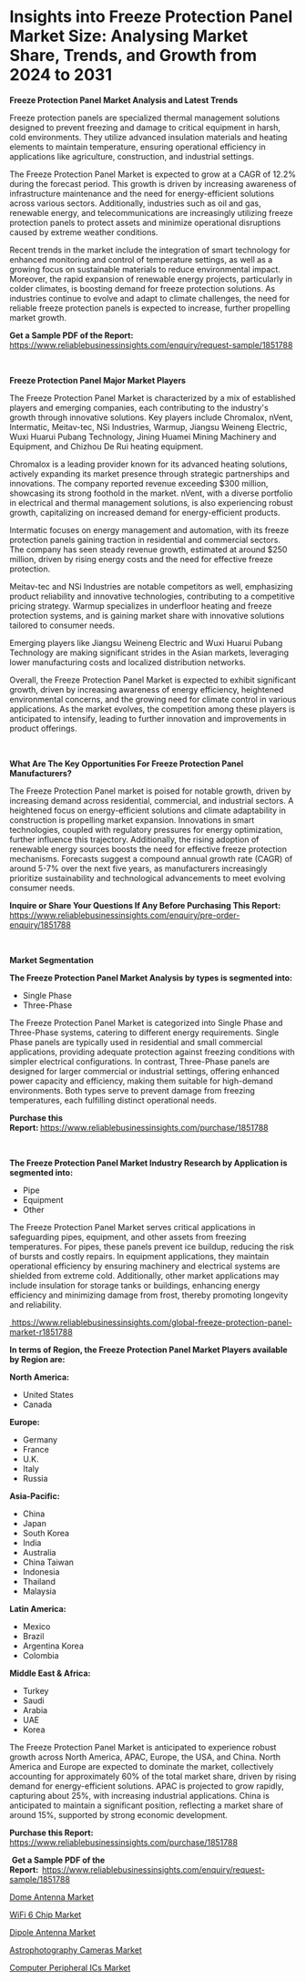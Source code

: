 <p><h1>Insights into Freeze Protection Panel Market Size: Analysing Market Share, Trends, and Growth from 2024 to 2031</h1></p><p><strong>Freeze Protection Panel Market Analysis and Latest Trends</strong></p>
<p><p>Freeze protection panels are specialized thermal management solutions designed to prevent freezing and damage to critical equipment in harsh, cold environments. They utilize advanced insulation materials and heating elements to maintain temperature, ensuring operational efficiency in applications like agriculture, construction, and industrial settings.</p><p>The Freeze Protection Panel Market is expected to grow at a CAGR of 12.2% during the forecast period. This growth is driven by increasing awareness of infrastructure maintenance and the need for energy-efficient solutions across various sectors. Additionally, industries such as oil and gas, renewable energy, and telecommunications are increasingly utilizing freeze protection panels to protect assets and minimize operational disruptions caused by extreme weather conditions.</p><p>Recent trends in the market include the integration of smart technology for enhanced monitoring and control of temperature settings, as well as a growing focus on sustainable materials to reduce environmental impact. Moreover, the rapid expansion of renewable energy projects, particularly in colder climates, is boosting demand for freeze protection solutions. As industries continue to evolve and adapt to climate challenges, the need for reliable freeze protection panels is expected to increase, further propelling market growth.</p></p>
<p><strong>Get a Sample PDF of the Report:&nbsp;</strong> <a href="https://www.reliablebusinessinsights.com/enquiry/request-sample/1851788?utm_campaign=1611&utm_medium=2&utm_source=Github&utm_content=ia&utm_term=18102024&utm_id=freeze-protection-panel">https://www.reliablebusinessinsights.com/enquiry/request-sample/1851788</a></p>
<p>&nbsp;</p>
<p><strong>Freeze Protection Panel Major Market Players</strong></p>
<p><p>The Freeze Protection Panel Market is characterized by a mix of established players and emerging companies, each contributing to the industry's growth through innovative solutions. Key players include Chromalox, nVent, Intermatic, Meitav-tec, NSi Industries, Warmup, Jiangsu Weineng Electric, Wuxi Huarui Pubang Technology, Jining Huamei Mining Machinery and Equipment, and Chizhou De Rui heating equipment.</p><p>Chromalox is a leading provider known for its advanced heating solutions, actively expanding its market presence through strategic partnerships and innovations. The company reported revenue exceeding $300 million, showcasing its strong foothold in the market. nVent, with a diverse portfolio in electrical and thermal management solutions, is also experiencing robust growth, capitalizing on increased demand for energy-efficient products.</p><p>Intermatic focuses on energy management and automation, with its freeze protection panels gaining traction in residential and commercial sectors. The company has seen steady revenue growth, estimated at around $250 million, driven by rising energy costs and the need for effective freeze protection.</p><p>Meitav-tec and NSi Industries are notable competitors as well, emphasizing product reliability and innovative technologies, contributing to a competitive pricing strategy. Warmup specializes in underfloor heating and freeze protection systems, and is gaining market share with innovative solutions tailored to consumer needs.</p><p>Emerging players like Jiangsu Weineng Electric and Wuxi Huarui Pubang Technology are making significant strides in the Asian markets, leveraging lower manufacturing costs and localized distribution networks.</p><p>Overall, the Freeze Protection Panel Market is expected to exhibit significant growth, driven by increasing awareness of energy efficiency, heightened environmental concerns, and the growing need for climate control in various applications. As the market evolves, the competition among these players is anticipated to intensify, leading to further innovation and improvements in product offerings.</p></p>
<p>&nbsp;</p>
<p><strong>What Are The Key Opportunities For Freeze Protection Panel Manufacturers?</strong></p>
<p><p>The Freeze Protection Panel market is poised for notable growth, driven by increasing demand across residential, commercial, and industrial sectors. A heightened focus on energy-efficient solutions and climate adaptability in construction is propelling market expansion. Innovations in smart technologies, coupled with regulatory pressures for energy optimization, further influence this trajectory. Additionally, the rising adoption of renewable energy sources boosts the need for effective freeze protection mechanisms. Forecasts suggest a compound annual growth rate (CAGR) of around 5-7% over the next five years, as manufacturers increasingly prioritize sustainability and technological advancements to meet evolving consumer needs.</p></p>
<p><strong>Inquire or Share Your Questions If Any Before Purchasing This Report:</strong> <a href="https://www.reliablebusinessinsights.com/enquiry/pre-order-enquiry/1851788?utm_campaign=1611&utm_medium=2&utm_source=Github&utm_content=ia&utm_term=18102024&utm_id=freeze-protection-panel">https://www.reliablebusinessinsights.com/enquiry/pre-order-enquiry/1851788</a></p>
<p>&nbsp;</p>
<p><strong>Market Segmentation</strong></p>
<p><strong>The Freeze Protection Panel Market Analysis by types is segmented into:</strong></p>
<p><ul><li>Single Phase</li><li>Three-Phase</li></ul></p>
<p><p>The Freeze Protection Panel Market is categorized into Single Phase and Three-Phase systems, catering to different energy requirements. Single Phase panels are typically used in residential and small commercial applications, providing adequate protection against freezing conditions with simpler electrical configurations. In contrast, Three-Phase panels are designed for larger commercial or industrial settings, offering enhanced power capacity and efficiency, making them suitable for high-demand environments. Both types serve to prevent damage from freezing temperatures, each fulfilling distinct operational needs.</p></p>
<p><strong>Purchase this Report:&nbsp;</strong><a href="https://www.reliablebusinessinsights.com/purchase/1851788?utm_campaign=1611&utm_medium=2&utm_source=Github&utm_content=ia&utm_term=18102024&utm_id=freeze-protection-panel">https://www.reliablebusinessinsights.com/purchase/1851788</a></p>
<p>&nbsp;</p>
<p><strong>The Freeze Protection Panel Market Industry Research by Application is segmented into:</strong></p>
<p><ul><li>Pipe</li><li>Equipment</li><li>Other</li></ul></p>
<p><p>The Freeze Protection Panel Market serves critical applications in safeguarding pipes, equipment, and other assets from freezing temperatures. For pipes, these panels prevent ice buildup, reducing the risk of bursts and costly repairs. In equipment applications, they maintain operational efficiency by ensuring machinery and electrical systems are shielded from extreme cold. Additionally, other market applications may include insulation for storage tanks or buildings, enhancing energy efficiency and minimizing damage from frost, thereby promoting longevity and reliability.</p></p>
<p><a href="https://www.reliablebusinessinsights.com/global-freeze-protection-panel-market-r1851788?utm_campaign=1611&utm_medium=2&utm_source=Github&utm_content=ia&utm_term=18102024&utm_id=freeze-protection-panel">&nbsp;https://www.reliablebusinessinsights.com/global-freeze-protection-panel-market-r1851788</a></p>
<p><strong>In terms of Region, the Freeze Protection Panel Market Players available by Region are:</strong></p>
<p>
    <p> <strong> North America: </strong>
        <ul>
            <li>United States</li>
            <li>Canada</li>
        </ul>
        </p> 
    <p> <strong> Europe: </strong>
        <ul>
            <li>Germany</li>
            <li>France</li>
            <li>U.K.</li>
            <li>Italy</li>
            <li>Russia</li>
        </ul>
        </p> 
    <p> <strong> Asia-Pacific: </strong>
        <ul>
            <li>China</li>
            <li>Japan</li>
            <li>South Korea</li>
            <li>India</li>
            <li>Australia</li>
            <li>China Taiwan</li>
            <li>Indonesia</li>
            <li>Thailand</li>
            <li>Malaysia</li>
        </ul>
        </p> 
    <p> <strong> Latin America: </strong>
        <ul>
            <li>Mexico</li>
            <li>Brazil</li>
            <li>Argentina Korea</li>
            <li>Colombia</li>
        </ul>
        </p> 
    <p> <strong> Middle East & Africa: </strong>
        <ul>
            <li>Turkey</li>
            <li>Saudi</li>
            <li>Arabia</li>
            <li>UAE</li>
            <li>Korea</li>
        </ul>
    </p>
    </p>
<p><p>The Freeze Protection Panel Market is anticipated to experience robust growth across North America, APAC, Europe, the USA, and China. North America and Europe are expected to dominate the market, collectively accounting for approximately 60% of the total market share, driven by rising demand for energy-efficient solutions. APAC is projected to grow rapidly, capturing about 25%, with increasing industrial applications. China is anticipated to maintain a significant position, reflecting a market share of around 15%, supported by strong economic development.</p></p>
<p><strong>Purchase this Report: </strong><a href="https://www.reliablebusinessinsights.com/purchase/1851788?utm_campaign=1611&utm_medium=2&utm_source=Github&utm_content=ia&utm_term=18102024&utm_id=freeze-protection-panel">https://www.reliablebusinessinsights.com/purchase/1851788</a></p>
<p>&nbsp;<strong>Get a Sample PDF of the Report:&nbsp;&nbsp;</strong><a href="https://www.reliablebusinessinsights.com/enquiry/request-sample/1851788?utm_campaign=1611&utm_medium=2&utm_source=Github&utm_content=ia&utm_term=18102024&utm_id=freeze-protection-panel">https://www.reliablebusinessinsights.com/enquiry/request-sample/1851788</a></p>
<p><strong></strong></p>
<p><p><a href="https://www.linkedin.com/pulse/dome-antenna-market-analysis-report-global-insights-6xobc?utm_campaign=1611&utm_medium=2&utm_source=Github&utm_content=ia&utm_term=18102024&utm_id=freeze-protection-panel">Dome Antenna Market</a></p><p><a href="https://www.linkedin.com/pulse/market-forecasting-change-global-wifi-6-chip-dynamics-jiu1c?utm_campaign=1611&utm_medium=2&utm_source=Github&utm_content=ia&utm_term=18102024&utm_id=freeze-protection-panel">WiFi 6 Chip Market</a></p><p><a href="https://www.linkedin.com/pulse/exploring-dipole-antenna-market-dynamics-global-trends-sgdec?utm_campaign=1611&utm_medium=2&utm_source=Github&utm_content=ia&utm_term=18102024&utm_id=freeze-protection-panel">Dipole Antenna Market</a></p><p><a href="https://www.linkedin.com/pulse/astrophotography-cameras-market-industry-trends-forecast-ye4ve?utm_campaign=1611&utm_medium=2&utm_source=Github&utm_content=ia&utm_term=18102024&utm_id=freeze-protection-panel">Astrophotography Cameras Market</a></p><p><a href="https://www.linkedin.com/pulse/computer-peripheral-ics-market-overview-regional-outlook-ndjac?utm_campaign=1611&utm_medium=2&utm_source=Github&utm_content=ia&utm_term=18102024&utm_id=freeze-protection-panel">Computer Peripheral ICs Market</a></p></p>